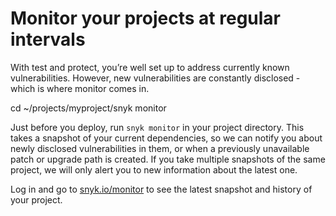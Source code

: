 # Monitor your projects at regular intervals

With test and protect, you’re well set up to address currently known vulnerabilities. However, new vulnerabilities are constantly disclosed - which is where monitor comes in.

cd ~/projects/myproject/snyk monitor

Just before you deploy, run `snyk monitor` in your project directory. This takes a snapshot of your current dependencies, so we can notify you about newly disclosed vulnerabilities in them, or when a previously unavailable patch or upgrade path is created. If you take multiple snapshots of the same project, we will only alert you to new information about the latest one.

Log in and go to [snyk.io/monitor](https://app.snyk.io/monitor/) to see the latest snapshot and history of your project.

